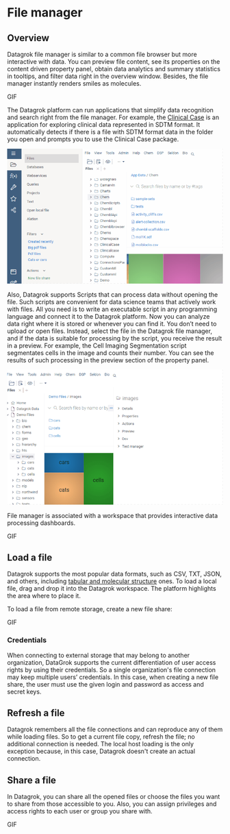 # File manager

## Overview

Datagrok file manager is similar to a common file browser but more interactive
with data. You can preview file content, see its properties on the content
driven property panel, obtain data analytics and summary statistics in tooltips,
and filter data right in the overview window. Besides, the file manager
instantly renders smiles as molecules.

GIF

The Datagrok platform can run applications that simplify data recognition and
search right from the file manager. For example, the [Clinical Case](https://github.com/datagrok-ai/public/tree/master/packages/ClinicalCase#readme) is an
application for exploring clinical data represented in SDTM format. It
automatically detects if there is a file with SDTM format data in the folder you
open and prompts you to use the Clinical Case package.

![Clinical Case](file-manager-clinical-case-short.gif)

Also, Datagrok supports Scripts that can process data without opening the file.
Such scripts are convenient for data science teams that actively work with
files. All you need is to write an executable script in any programming language
and connect it to the Datagrok platform. Now you can analyze data right where it
is stored or whenever you can find it. You don’t need to upload or open files.
Instead, select the file in the Datagrok file manager, and if the data is
suitable for processing by the script, you receive the result in a preview. For
example, the Cell Imaging Segmentation script segmentates cells in the image and
counts their number. You can see the results of such processing in the preview
section of the property panel.

![Cell imaging segmentation](file-manager-cell-imaging-segmantation.gif)

File manager is associated with a workspace that provides interactive data
processing dashboards.

GIF

## Load a file

Datagrok supports the most popular data formats, such as CSV, TXT, JSON, and
others, including [tabular and molecular structure](file.md) ones. To load a local file,
drag and drop it into the Datagrok workspace. The platform highlights the area
where to place it.

To load a file from remote storage, create a new file share:

GIF

### Credentials

When connecting to external storage that may belong to another organization,
DataGrok supports the current differentiation of user access rights by using
their credentials. So a single organization's file connection may keep multiple
users’ credentials. In this case, when creating a new file share, the user must
use the given login and password as access and secret keys.

## Refresh a file

Datagrok remembers all the file connections and can reproduce any of them while
loading files. So to get a current file copy, refresh the file; no additional
connection is needed. The local host loading is the only exception because, in
this case, Datagrok doesn't create an actual connection.

## Share a file

In Datagrok, you can share all the opened files or choose the files you want to
share from those accessible to you. Also, you can assign privileges and access
rights to each user or group you share with.

GIF
